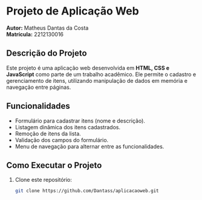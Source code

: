 # Projeto de Aplicação Web  

**Autor:** Matheus Dantas da Costa  
**Matrícula:** 2212130016  

## Descrição do Projeto  
Este projeto é uma aplicação web desenvolvida em **HTML, CSS e JavaScript** como parte de um trabalho acadêmico. Ele permite o cadastro e gerenciamento de itens, utilizando manipulação de dados em memória e navegação entre páginas.  

## Funcionalidades  
- Formulário para cadastrar itens (nome e descrição).  
- Listagem dinâmica dos itens cadastrados.  
- Remoção de itens da lista.  
- Validação dos campos do formulário.  
- Menu de navegação para alternar entre as funcionalidades.  

## Como Executar o Projeto  
1. Clone este repositório:  
   ```bash
   git clone https://github.com/Dantass/aplicacaoweb.git
   